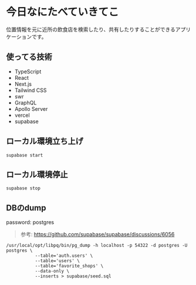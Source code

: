 # 今日なにたべていきてこ

位置情報を元に近所の飲食店を検索したり、共有したりすることができるアプリケーションです。

## 使ってる技術

- TypeScript
- React
- Next.js
- Tailwind CSS
- swr
- GraphQL
- Apollo Server
- vercel
- supabase

## ローカル環境立ち上げ

```
supabase start
```

## ローカル環境停止

```
supabase stop
```

## DBのdump

password: postgres

> 参考: https://github.com/supabase/supabase/discussions/6056

```
/usr/local/opt/libpq/bin/pg_dump -h localhost -p 54322 -d postgres -U postgres \
           --table='auth.users' \
           --table='users' \
           --table='favorite_shops' \
           --data-only \
           --inserts > supabase/seed.sql
```
